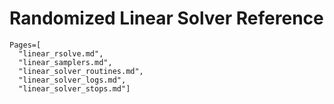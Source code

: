 # Randomized Linear Solver Reference

```@contents
Pages=[
  "linear_rsolve.md",
  "linear_samplers.md",
  "linear_solver_routines.md",
  "linear_solver_logs.md",
  "linear_solver_stops.md"]
```
